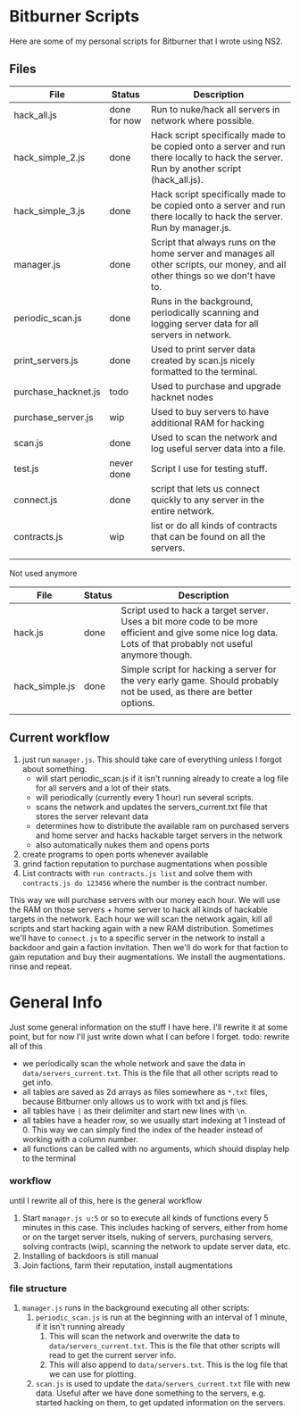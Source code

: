 # Bitburner Scripts
Here are some of my personal scripts for Bitburner that I wrote using NS2. 

## Files
| File | Status | Description |
| --- | --- | --- |
| hack_all.js | done for now | Run to nuke/hack all servers in network where possible.  |
| hack_simple_2.js | done | Hack script specifically made to be copied onto a server and run there locally to hack the server. Run by another script (hack_all.js). |
| hack_simple_3.js | done | Hack script specifically made to be copied onto a server and run there locally to hack the server. Run by manager.js. |
| manager.js | done | Script that always runs on the home server and manages all other scripts, our money, and all other things so we don't have to. |
| periodic_scan.js | done | Runs in the background, periodically scanning and logging server data for all servers in network. |
| print_servers.js | done | Used to print server data created by scan.js nicely formatted to the terminal. |
| purchase_hacknet.js | todo | Used to purchase and upgrade hacknet nodes |
| purchase_server.js | wip | Used to buy servers to have additional RAM for hacking |
| scan.js | done | Used to scan the network and log useful server data into a file. |
| test.js | never done | Script I use for testing stuff. |
| connect.js | done | script that lets us connect quickly to any server in the entire network. |
| contracts.js | wip | list or do all kinds of contracts that can be found on all the servers. |
|  |  |  |

Not used anymore

| File | Status | Description |
| --- | --- | --- |
| hack.js | done | Script used to hack a target server. Uses a bit more code to be more efficient and give some nice log data. Lots of that probably not useful anymore though. |
| hack_simple.js | done | Simple script for hacking a server for the very early game. Should probably not be used, as there are better options. |
|  |  |  |

## Current workflow

1. just run `manager.js`. This should take care of everything unless I forgot about something. 
    - will start periodic_scan.js if it isn't running already to create a log file for all servers and a lot of their stats. 
    - will periodically (currently every 1 hour) run several scripts. 
    - scans the network and updates the servers_current.txt file that stores the server relevant data
    - determines how to distribute the available ram on purchased servers and home server and hacks hackable target servers in the network
    - also automatically nukes them and opens ports
1. create programs to open ports whenever available
1. grind faction reputation to purchase augmentations when possible
1. List contracts with `run contracts.js list` and solve them with `contracts.js do 123456` where the number is the contract number. 

This way we will purchase servers with our money each hour. 
We will use the RAM on those servers + home server to hack all kinds of hackable targets in the network. 
Each hour we will scan the network again, kill all scripts and start hacking again with a new RAM distribution. 
Sometimes we'll have to `connect.js` to a specific server in the network to install a backdoor and gain a faction invitation. 
Then we'll do work for that faction to gain reputation and buy their augmentations. 
We install the augmentations. 
rinse and repeat. 

# General Info

Just some general information on the stuff I have here. I'll rewrite it at some point, but for now I'll just write down what I can before I forget. 
todo: rewrite all of this

- we periodically scan the whole network and save the data in `data/servers_current.txt`. This is the file that all other scripts read to get info. 
- all tables are saved as 2d arrays as files somewhere as `*.txt` files, because Bitburner only allows us to work with txt and js files. 
- all tables have `|` as their delimiter and start new lines with `\n`. 
- all tables have a header row, so we usually start indexing at 1 instead of 0. This way we can simply find the index of the header instead of working with a column number. 
- all functions can be called with no arguments, which should display help to the terminal

### workflow
until I rewrite all of this, here is the general workflow

1. Start `manager.js u:5` or so to execute all kinds of functions every 5 minutes in this case. This includes hacking of servers, either from home or on the target server itsels, nuking of servers, purchasing servers, solving contracts (wip), scanning the network to update server data, etc. 
1. Installing of backdoors is still manual
1. Join factions, farm their reputation, install augmentations

### file structure

1. `manager.js` runs in the background executing all other scripts: 
    1. `periodic_scan.js` is run at the beginning with an interval of 1 minute, if it isn't running already
        1. This will scan the network and overwrite the data to `data/servers_current.txt`. This is the file that other scripts will read to get the current server info. 
        1. This will also append to `data/servers.txt`. This is the log file that we can use for plotting. 
    1. `scan.js` is used to update the `data/servers_current.txt` file with new data. Useful after we have done something to the servers, e.g. started hacking on them, to get updated information on the servers. 
